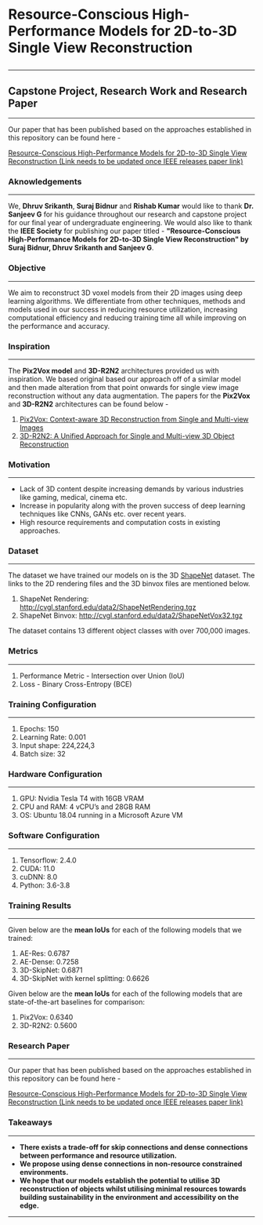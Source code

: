 <H1> Resource-Conscious High-Performance Models for 2D-to-3D Single View Reconstruction
  
---
  
<H2> Capstone Project, Research Work and Research Paper </H2>
  
---

  
Our paper that has been published based on the approaches established in this repository can be found here - 

[Resource-Conscious High-Performance Models for 2D-to-3D Single View Reconstruction (Link needs to be updated once IEEE releases paper link)](https://arxiv.org/abs/1901.11153)

<H3> Aknowledgements </H3>

---

  
We, **Dhruv Srikanth**, **Suraj Bidnur** and **Rishab Kumar** would like to thank **Dr. Sanjeev G** for his guidance throughout our research and capstone project for our final year of undergraduate engineering. We would also like to thank the **IEEE Society** for publishing our paper titled - **"Resource-Conscious High-Performance Models for 2D-to-3D Single View Reconstruction" by Suraj Bidnur, Dhruv Srikanth and Sanjeev G**.


<H3> Objective </H3> 

---
  
  
We aim to reconstruct 3D voxel models from their 2D images using deep learning algorithms. We differentiate from other techniques, methods and models used in our success in reducing resource utilization, increasing computational efficiency and reducing training time all while improving on the performance and accuracy.


<H3> Inspiration </H3> 

---

  
The **Pix2Vox model** and **3D-R2N2** architectures provided us with inspiration. We based original based our approach off of a similar model and then made alteration from that point onwards for single view image reconstruction without any data augmentation. The papers for the **Pix2Vox** and **3D-R2N2** architectures can be found below - 
  
1. [Pix2Vox: Context-aware 3D Reconstruction from Single and Multi-view Images](https://arxiv.org/abs/1901.11153)
2. [3D-R2N2: A Unified Approach for Single and Multi-view 3D Object Reconstruction](https://arxiv.org/abs/1604.00449)

  
<H3> Motivation </H3>  

---

  
* Lack of 3D content despite increasing demands by various industries like gaming, medical, cinema etc.
* Increase in popularity along with the proven success of deep learning techniques like CNNs, GANs etc. over recent years.
* High resource requirements and computation costs in existing approaches.

  
<H3> Dataset </H3>

---
  
The dataset we have trained our models on is the 3D [ShapeNet](https://shapenet.org) dataset. The links to the 2D rendering files and the 3D binvox files are mentioned below.  

1. ShapeNet Rendering: <http://cvgl.stanford.edu/data2/ShapeNetRendering.tgz>
2. ShapeNet Binvox: <http://cvgl.stanford.edu/data2/ShapeNetVox32.tgz> 

The dataset contains 13 different object classes with over 700,000 images.


<H3> Metrics </H3>

---
  
  
1. Performance Metric - Intersection over Union (IoU)
2. Loss - Binary Cross-Entropy (BCE)


<H3> Training Configuration </H3>  

---
  
  
1. Epochs: 150
2. Learning Rate: 0.001
3. Input shape: 224,224,3
4. Batch size: 32


<H3> Hardware Configuration </H3>  

---
  
1. GPU: Nvidia Tesla T4 with 16GB VRAM
2. CPU and RAM: 4 vCPU’s and 28GB RAM
3. OS: Ubuntu 18.04 running in a Microsoft Azure VM


<H3> Software Configuration </H3>  

---
  
  
1. Tensorflow: 2.4.0
2. CUDA: 11.0
3. cuDNN: 8.0
4. Python: 3.6-3.8


<H3> Training Results </H3>  

---
  
  
Given below are the **mean IoUs** for each of the following models that we trained:
  
1. AE-Res: 0.6787
2. AE-Dense: 0.7258
3. 3D-SkipNet: 0.6871
4. 3D-SkipNet with kernel splitting: 0.6626

Given below are the **mean IoUs** for each of the following models that are state-of-the-art baselines for comparison:
  
1. Pix2Vox: 0.6340
2. 3D-R2N2: 0.5600


<H3> Research Paper </H3>  

---

  
Our paper that has been published based on the approaches established in this repository can be found here - 

[Resource-Conscious High-Performance Models for 2D-to-3D Single View Reconstruction (Link needs to be updated once IEEE releases paper link)](https://arxiv.org/abs/1901.11153)


<H3> Takeaways </H3>  

---

  
* **There exists a trade-off for skip connections and dense connections between performance and resource utilization.**
* **We propose using dense connections in non-resource constrained environments.**
* **We hope that our models establish the potential to utilise 3D reconstruction of objects whilst utilising minimal resources towards building sustainability in the environment and accessibility on the edge.**
  
***
